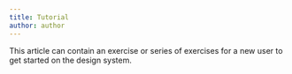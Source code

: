 ```yaml
---
title: Tutorial
author: author
---
```


This article can contain an exercise or series of exercises for a new user to get started on the design system.  
